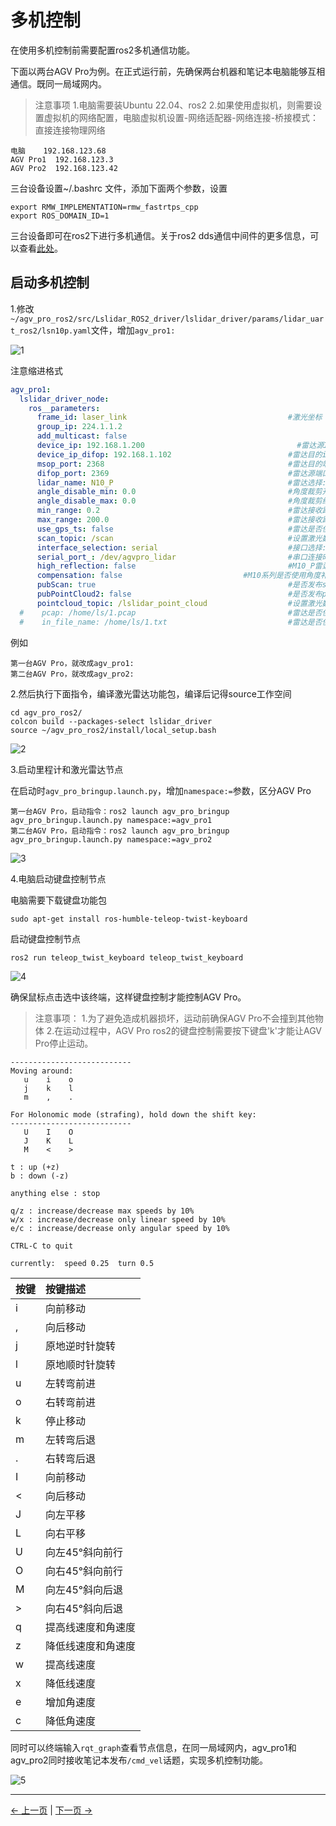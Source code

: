 # 多机控制

在使用多机控制前需要配置ros2多机通信功能。

下面以两台AGV Pro为例。在正式运行前，先确保两台机器和笔记本电脑能够互相通信。既同一局域网内。

> 注意事项
>1.电脑需要装Ubuntu 22.04、ros2
>2.如果使用虚拟机，则需要设置虚拟机的网络配置，电脑虚拟机设置-网络适配器-网络连接-桥接模式：直接连接物理网络

```
电脑    192.168.123.68
AGV Pro1  192.168.123.3
AGV Pro2  192.168.123.42
```

三台设备设置~/.bashrc 文件，添加下面两个参数，设置

```
export RMW_IMPLEMENTATION=rmw_fastrtps_cpp
export ROS_DOMAIN_ID=1
```

三台设备即可在ros2下进行多机通信。关于ros2 dds通信中间件的更多信息，可以查看[此处](https://docs.ros.org/en/humble/Concepts/Intermediate/About-Domain-ID.html)。

## 启动多机控制

1.修改`~/agv_pro_ros2/src/Lslidar_ROS2_driver/lslidar_driver/params/lidar_uart_ros2/lsn10p.yaml`文件，增加`agv_pro1:`

![1](../../resources/6-SDKDevelopment/6.2/6.2.4/1.jpg)

注意缩进格式

```yaml
agv_pro1:
  lslidar_driver_node:
    ros__parameters:
      frame_id: laser_link                                    #激光坐标
      group_ip: 224.1.1.2
      add_multicast: false
      device_ip: 192.168.1.200                   	            #雷达源IP
      device_ip_difop: 192.168.1.102                          #雷达目的ip
      msop_port: 2368                                         #雷达目的端口号
      difop_port: 2369                                        #雷达源端口号
      lidar_name: N10_P                                       #雷达选择:M10 M10_P M10_PLUS M10_GPS N10 L10 N10_P
      angle_disable_min: 0.0                                  #角度裁剪开始值
      angle_disable_max: 0.0                                  #角度裁剪结束值
      min_range: 0.2                                          #雷达接收距离最小值
      max_range: 200.0                                        #雷达接收距离最大值
      use_gps_ts: false                                       #雷达是否使用GPS授时
      scan_topic: /scan                                       #设置激光数据topic名称
      interface_selection: serial                             #接口选择:net 为网口,serial 为串口。
      serial_port_: /dev/agvpro_lidar                         #串口连接时的串口号
      high_reflection: false                                  #M10_P雷达需填写该值,若不确定，请联系技术支持。
      compensation: false				            #M10系列是否使用角度补偿功能
      pubScan: true                                           #是否发布scan话题
      pubPointCloud2: false                                   #是否发布pointcloud2话题
      pointcloud_topic: /lslidar_point_cloud                  #设置激光数据topic名称
  #    pcap: /home/ls/1.pcap                                  #雷达是否使用pcap包读取功能
  #    in_file_name: /home/ls/1.txt                           #雷达是否使用txt文件读取功能

```

例如

```
第一台AGV Pro，就改成agv_pro1:
第二台AGV Pro，就改成agv_pro2:
```

2.然后执行下面指令，编译激光雷达功能包，编译后记得source工作空间

```
cd agv_pro_ros2/
colcon build --packages-select lslidar_driver
source ~/agv_pro_ros2/install/local_setup.bash
```

![2](../../resources/6-SDKDevelopment/6.2/6.2.4/2.jpg)

3.启动里程计和激光雷达节点

在启动时`agv_pro_bringup.launch.py`，增加`namespace:=`参数，区分AGV Pro

```
第一台AGV Pro，启动指令：ros2 launch agv_pro_bringup agv_pro_bringup.launch.py namespace:=agv_pro1
第二台AGV Pro，启动指令：ros2 launch agv_pro_bringup agv_pro_bringup.launch.py namespace:=agv_pro2
```

![3](../../resources/6-SDKDevelopment/6.2/6.2.4/3.jpg)

4.电脑启动键盘控制节点

电脑需要下载键盘功能包

```
sudo apt-get install ros-humble-teleop-twist-keyboard
```

启动键盘控制节点

```
ros2 run teleop_twist_keyboard teleop_twist_keyboard
```

![4](../../resources/6-SDKDevelopment/6.2/6.2.4/4.jpg)

确保鼠标点击选中该终端，这样键盘控制才能控制AGV Pro。


> 注意事项：
> 1.为了避免造成机器损坏，运动前确保AGV Pro不会撞到其他物体
> 2.在运动过程中，AGV Pro ros2的键盘控制需要按下键盘'k'才能让AGV Pro停止运动。

```
---------------------------
Moving around:
   u    i    o
   j    k    l
   m    ,    .

For Holonomic mode (strafing), hold down the shift key:
---------------------------
   U    I    O
   J    K    L
   M    <    >

t : up (+z)
b : down (-z)

anything else : stop

q/z : increase/decrease max speeds by 10%
w/x : increase/decrease only linear speed by 10%
e/c : increase/decrease only angular speed by 10%

CTRL-C to quit

currently:	speed 0.25	turn 0.5 
```

| 按键 | 按键描述           |
| :--- | :----------------- |
| i    | 向前移动           |
| ,    | 向后移动           |
| j    | 原地逆时针旋转     |
| l    | 原地顺时针旋转     |
| u    | 左转弯前进         |
| o    | 右转弯前进         |
| k    | 停止移动           |
| m    | 左转弯后退         |
| .    | 右转弯后退         |
| I    | 向前移动           |
| <    | 向后移动           |
| J    | 向左平移           |
| L    | 向右平移           |
| U    | 向左45°斜向前行    |
| O    | 向右45°斜向前行    |
| M    | 向左45°斜向后退    |
| >    | 向右45°斜向后退    |
| q    | 提高线速度和角速度 |
| z    | 降低线速度和角速度 |
| w    | 提高线速度         |
| x    | 降低线速度         |
| e    | 增加角速度         |
| c    | 降低角速度         |

同时可以终端输入`rqt_graph`查看节点信息，在同一局域网内，agv_pro1和agv_pro2同时接收笔记本发布`/cmd_vel`话题，实现多机控制功能。

![5](../../resources/6-SDKDevelopment/6.2/6.2.4/5.jpg)

---

[← 上一页](6.2.3-Navigation2.md) | [下一页 →](6.2.5-Gazebo.md)